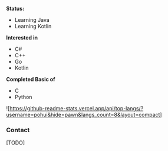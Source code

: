 **Status:** 
* Learning Java
* Learning Kotlin

**Interested in**
* C#
* C++
* Go
* Kotlin


**Completed Basic of**
* C
* Python

![https://github-readme-stats.vercel.app/api/top-langs/?username=pohui&hide=pawn&langs_count=8&layout=compact]




### Contact
[TODO]
